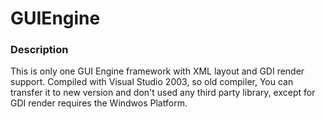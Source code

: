 # GUIEngine

### Description

This is only one GUI Engine framework with XML layout and GDI render support. Compiled with Visual Studio 2003, so old compiler, You can transfer it to new version and don't used any third party library, except for GDI render requires the Windwos Platform.
